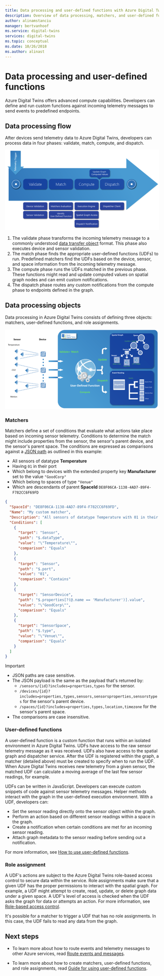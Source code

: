 ```yaml
---
title: Data processing and user-defined functions with Azure Digital Twins| Microsoft Docs
description: Overview of data processing, matchers, and user-defined functions with Azure Digital Twins
author: alinamstanciu
manager: bertvanhoof
ms.service: digital-twins
services: digital-twins
ms.topic: conceptual
ms.date: 10/26/2018
ms.author: alinast
---
```


# Data processing and user-defined functions

Azure Digital Twins offers advanced compute capabilities. Developers can define and run custom functions against incoming telemetry messages to send events to predefined endpoints.

## Data processing flow

After devices send telemetry data to Azure Digital Twins, developers can process data in four phases: validate, match, compute, and dispatch.

![Azure Digital Twins data processing flow][1]

1. The validate phase transforms the incoming telemetry message to a commonly understood [data transfer object](https://en.wikipedia.org/wiki/Data_transfer_object) format. This phase also executes device and sensor validation.
1. The match phase finds the appropriate user-defined functions (UDFs) to run. Predefined matchers find the UDFs based on the device, sensor, and space information from the incoming telemetry message.
1. The compute phase runs the UDFs matched in the previous phase. These functions might read and update computed values on spatial graph nodes and can emit custom notifications.
1. The dispatch phase routes any custom notifications from the compute phase to endpoints defined in the graph.

## Data processing objects

Data processing in Azure Digital Twins consists of defining three objects: matchers, user-defined functions, and role assignments.

![Azure Digital Twins data processing objects][2]

### Matchers

Matchers define a set of conditions that evaluate what actions take place based on incoming sensor telemetry. Conditions to determine the match might include properties from the sensor, the sensor's parent device, and the sensor's parent space. The conditions are expressed as comparisons against a [JSON path](http://jsonpath.com/) as outlined in this example:

- All sensors of datatype **Temperature**
- Having `01` in their port
- Which belong to devices with the extended property key **Manufacturer** set to the value `"GoodCorp"`
- Which belong to spaces of type `"Venue"`
- Which are descendants of parent **SpaceId** `DE8F06CA-1138-4AD7-89F4-F782CC6F69FD`

```JSON
{
  "SpaceId": "DE8F06CA-1138-4AD7-89F4-F782CC6F69FD",
  "Name": "My custom matcher",
  "Description": "All sensors of datatype Temperature with 01 in their port that belong to devices with the extended property key Manufacturer set to the value GoodCorp and that belong to spaces of type Venue that are somewhere below space Id DE8F06CA-1138-4AD7-89F4-F782CC6F69FD",
  "Conditions": [
    {
      "target": "Sensor",
      "path": "$.dataType",
      "value": "\"Temperature\"",
      "comparison": "Equals"
    },
    {
      "target": "Sensor",
      "path": "$.port",
      "value": "01",
      "comparison": "Contains"
    },
    {
      "target": "SensorDevice",
      "path": "$.properties[?(@.name == 'Manufacturer')].value",
      "value": "\"GoodCorp\"",
      "comparison": "Equals"
    },
    {
      "target": "SensorSpace",
      "path": "$.type",
      "value": "\"Venue\"",
      "comparison": "Equals"
    }
  ]
}
```

> [!IMPORTANT]
> - JSON paths are case sensitive.
> - The JSON payload is the same as the payload that's returned by:
>   - `/sensors/{id}?includes=properties,types` for the sensor.
>   - `/devices/{id}?includes=properties,types,sensors,sensorsproperties,sensorstypes` for the sensor's parent device.
>   - `/spaces/{id}?includes=properties,types,location,timezone` for the sensor's parent space.
> - The comparisons are case insensitive.

### User-defined functions

A user-defined function is a custom function that runs within an isolated environment in Azure Digital Twins. UDFs have access to the raw sensor telemetry message as it was received. UDFs also have access to the spatial graph and dispatcher service. After the UDF is registered within the graph, a matcher (detailed above) must be created to specify when to run the UDF. When Azure Digital Twins receives new telemetry from a given sensor, the matched UDF can calculate a moving average of the last few sensor readings, for example.

UDFs can be written in JavaScript. Developers can execute custom snippets of code against sensor telemetry messages. Helper methods interact with the graph in the user-defined execution environment. With a UDF, developers can:

- Set the sensor reading directly onto the sensor object within the graph.
- Perform an action based on different sensor readings within a space in the graph.
- Create a notification when certain conditions are met for an incoming sensor reading.
- Attach graph metadata to the sensor reading before sending out a notification.

For more information, see [How to use user-defined functions](how-to-user-defined-functions.md).

### Role assignment

A UDF's actions are subject to the Azure Digital Twins role-based access control to secure data within the service. Role assignments make sure that a given UDF has the proper permissions to interact with the spatial graph. For example, a UDF might attempt to create, read, update, or delete graph data under a given space. A UDF's level of access is checked when the UDF asks the graph for data or attempts an action. For more information, see [Role-based access control](security-create-manage-role-assignments.md).

It's possible for a matcher to trigger a UDF that has no role assignments. In this case, the UDF fails to read any data from the graph.

## Next steps

* To learn more about how to route events and telemetry messages to other Azure services, read [Route events and messages](concepts-events-routing.md).

* To learn more about how to create matchers, user-defined functions, and role assignments, read [Guide for using user-defined functions](how-to-user-defined-functions.md).

<!-- Images -->
[1]: media/concepts/digital-twins-data-processing-flow.png
[2]: media/concepts/digital-twins-user-defined-functions.png
